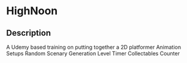 # HighNoon

## Description
A Udemy based training on putting together a 2D platformer
Animation Setups
Random Scenary Generation
Level Timer
Collectables Counter

